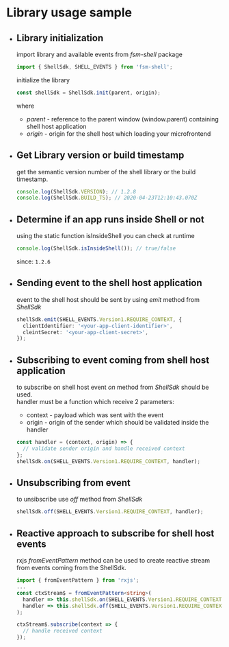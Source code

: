 # Library usage sample

- ## Library initialization

  import library and available events from _fsm-shell_ package

  ```typescript
  import { ShellSdk, SHELL_EVENTS } from 'fsm-shell';
  ```

  initialize the library

  ```typescript
  const shellSdk = ShellSdk.init(parent, origin);
  ```

  where

  - _parent_ - reference to the parent window (window.parent) containing shell host application
  - _origin_ - origin for the shell host which loading your microfrontend

- ## Get Library version or build timestamp

  get the semantic version number of the shell library or the build timestamp.

  ```typescript
  console.log(ShellSdk.VERSION); // 1.2.8
  console.log(ShellSdk.BUILD_TS); // 2020-04-23T12:10:43.070Z
  ```

- ## Determine if an app runs inside Shell or not

  using the static function isInsideShell you can check at runtime

  ```typescript
  console.log(ShellSdk.isInsideShell()); // true/false
  ```

  since: `1.2.6`

- ## Sending event to the shell host application

  event to the shell host should be sent by using _emit_ method from _ShellSdk_

  ```typescript
  shellSdk.emit(SHELL_EVENTS.Version1.REQUIRE_CONTEXT, {
    clientIdentifier: '<your-app-client-identifier>',
    cleintSecret: '<your-app-client-secret>',
  });
  ```

- ## Subscribing to event coming from shell host application

  to subscribe on shell host event _on_ method from _ShellSdk_ should be used.  
  handler must be a function which receive 2 parameters:

  - context - payload which was sent with the event
  - origin - origin of the sender which should be validated inside the handler

  ```typescript
  const handler = (context, origin) => {
    // validate sender origin and handle received context
  };
  shellSdk.on(SHELL_EVENTS.Version1.REQUIRE_CONTEXT, handler);
  ```

- ## Unsubscribing from event

  to unsibscribe use _off_ method from _ShellSdk_

  ```typescript
  shellSdk.off(SHELL_EVENTS.Version1.REQUIRE_CONTEXT, handler);
  ```

- ## Reactive approach to subscribe for shell host events

  rxjs _fromEventPattern_ method can be used to create reactive stream from events coming from the ShellSdk.

  ```typescript
  import { fromEventPattern } from 'rxjs';
  ...
  const ctxStream$ = fromEventPattern<string>(
    handler => this.shellSdk.on(SHELL_EVENTS.Version1.REQUIRE_CONTEXT, payload => handler(payload)),
    handler => this.shellSdk.off(SHELL_EVENTS.Version1.REQUIRE_CONTEXT, handler)
  );

  ctxStream$.subscribe(context => {
    // handle received context
  });
  ```
